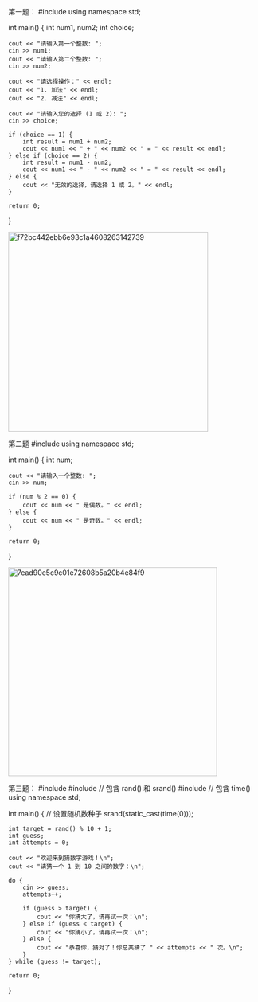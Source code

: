 第一题：
#include <iostream>
using namespace std;

 int main() {
    int num1, num2;
    int choice;

    cout << "请输入第一个整数: ";
    cin >> num1;
    cout << "请输入第二个整数: ";
    cin >> num2;

    cout << "请选择操作：" << endl;
    cout << "1. 加法" << endl;
    cout << "2. 减法" << endl;
    
    cout << "请输入您的选择 (1 或 2): ";
    cin >> choice;

    if (choice == 1) {
        int result = num1 + num2;
        cout << num1 << " + " << num2 << " = " << result << endl;
    } else if (choice == 2) {
        int result = num1 - num2;
        cout << num1 << " - " << num2 << " = " << result << endl;
    } else {
        cout << "无效的选择，请选择 1 或 2。" << endl;
    }

    return 0;
}

<img width="401" alt="f72bc442ebb6e93c1a4608263142739" src="https://github.com/user-attachments/assets/6226bba1-153d-4fd2-a55f-11f6c2292e19">

第二题
#include <iostream>
using namespace std;

int main() {
    int num;

  
    cout << "请输入一个整数: ";
    cin >> num;

    if (num % 2 == 0) {
        cout << num << " 是偶数。" << endl;
    } else {
        cout << num << " 是奇数。" << endl;
    }

    return 0;
}

<img width="419" alt="7ead90e5c9c01e72608b5a20b4e84f9" src="https://github.com/user-attachments/assets/ab2ce3d4-ecfd-4361-b2e0-3c7684775b08">

第三题：
#include <iostream>
#include <cstdlib> // 包含 rand() 和 srand()
#include <ctime>   // 包含 time()
using namespace std;

int main() {
    // 设置随机数种子
    srand(static_cast<unsigned int>(time(0)));

    int target = rand() % 10 + 1;
    int guess;
    int attempts = 0;

    cout << "欢迎来到猜数字游戏！\n";
    cout << "请猜一个 1 到 10 之间的数字：\n";

    do {
        cin >> guess;
        attempts++;

        if (guess > target) {
            cout << "你猜大了，请再试一次：\n";
        } else if (guess < target) {
            cout << "你猜小了，请再试一次：\n";
        } else {
            cout << "恭喜你，猜对了！你总共猜了 " << attempts << " 次。\n";
        }
    } while (guess != target);

    return 0;
}


